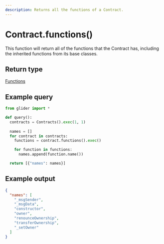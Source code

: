 ```yaml
---
description: Returns all the functions of a Contract.
---
```


# Contract.functions()

This function will return all of the functions that the Contract has, including the inherited functions from its base classes.

## Return type

[Functions](../functions/)

## Example query

```python
from glider import *

def query():
  contracts = Contracts().exec(1, 1)
  
  names = []
  for contract in contracts:
    functions = contract.functions().exec()

    for function in functions:
      names.append(function.name())

  return [{"names": names}]
```

## Example output

```json
{
  "names": [
    "_msgSender",
    "_msgData",
    "constructor",
    "owner",
    "renounceOwnership",
    "transferOwnership",
    "_setOwner"
  ]
}
```
